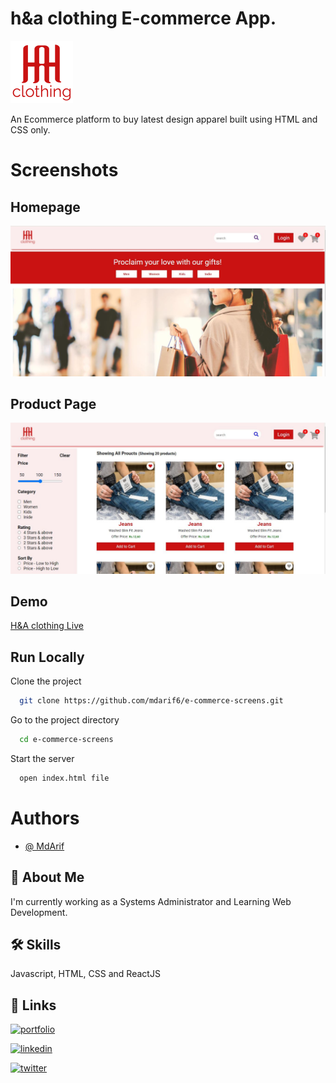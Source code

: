 # h&a clothing E-commerce App.

![Logo](/images/Logo_ScreenShot.png)

An Ecommerce platform to buy latest design apparel built using HTML and CSS only.

# Screenshots

## Homepage

![h&a Home Screenshot](/images/Home_ScreenShot.JPG)

## Product Page

![Product Screenshot](/images/Product_ScreenShot.JPG)

## Demo

[H&A clothing Live](https://h-a-clothing.netlify.app/)

## Run Locally

Clone the project

```bash
  git clone https://github.com/mdarif6/e-commerce-screens.git
```

Go to the project directory

```bash
  cd e-commerce-screens
```

Start the server

```bash
  open index.html file
```

# Authors

- [@ MdArif](https://github.com/mdarif6/)

## 🚀 About Me

I'm currently working as a Systems Administrator
and Learning Web Development.

## 🛠 Skills

Javascript, HTML, CSS and ReactJS

## 🔗 Links

[![portfolio](https://img.shields.io/badge/my_portfolio-000?style=for-the-badge&logo=ko-fi&logoColor=white)](https://mdarif.netlify.app/)

[![linkedin](https://img.shields.io/badge/linkedin-0A66C2?style=for-the-badge&logo=linkedin&logoColor=white)](https://www.linkedin.com/in/mdarifdev/)

[![twitter](https://img.shields.io/badge/twitter-1DA1F2?style=for-the-badge&logo=twitter&logoColor=white)](https://twitter.com/mdarifdev)
